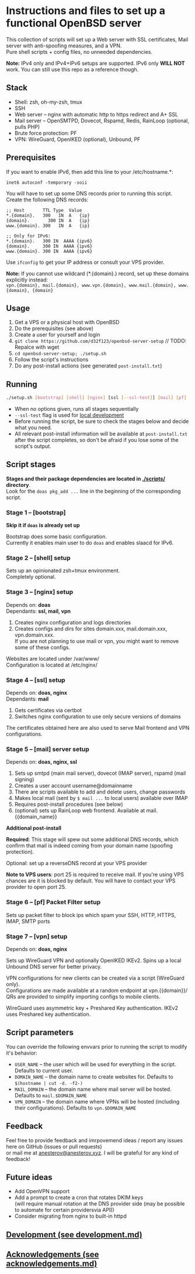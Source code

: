 # Instructions and files to set up a functional OpenBSD server

This collection of scripts will set up a Web server with SSL certificates, Mail server with anti-spoofing measures, and a VPN.  
Pure shell scripts + config files, no unneeded dependencies.

**Note:** IPv4 only and IPv4+IPv6 setups are supported. 
IPv6 only **WILL NOT** work. You can still use this repo as a reference though.

## Stack
* Shell: zsh, oh-my-zsh, tmux
* SSH
* Web server – nginx with automatic http to https redirect and A+ SSL
* Mail server – OpenSMTPD, Dovecot, Rspamd, Redis, RainLoop (optional, pulls PHP)
* Brute force protection: PF
* VPN: WireGuard, OpenIKED (optional), Unbound, PF

## Prerequisites
If you want to enable *IPv6*, then add this line to your /etc/hostname.*:
```
inet6 autoconf -temporary -soii
```

You will have to set up some DNS records prior to running this script.  
Create the following DNS records:
```
;; Host       TTL Type  Value
*.{domain}.	  300	IN	A	{ip}
{domain}.	    300	IN	A	{ip}
www.{domain}. 300	IN	A	{ip}

;; Only for IPv6:
*.{domain}.   300 IN  AAAA {ipv6}
{domain}.     300 IN  AAAA {ipv6}
www.{domain}. 300 IN  AAAA {ipv6}
```

Use `ifconfig` to get your IP address or consult your VPS provider.

**Note:** If you cannot use wildcard (*.{domain}.) record, 
set up these domains explicitly instead:  
`vpn.{domain}, mail.{domain}, www.vpn.{domain}, www.mail.{domain}, www.{domain}, {domain}`

## Usage

1. Get a VPS or a physical host with OpenBSD
2. Do the prerequisites (see above)
3. Create a user for yourself and login
4. `git clone https://github.com/d32f123/openbsd-server-setup` // TODO: Repalce with wget
5. `cd openbsd-server-setup; ./setup.sh`
6. Follow the script's instructions
7. Do any post-install actions (see generated `post-install.txt`)

## Running
```sh
./setup.sh [bootstrap] [shell] [nginx] [ssl [--ssl-test]] [mail] [pf] [vpn] 
```
* When no options given, runs all stages sequentially
* `--ssl-test` flag is used for [local development](./docs/development.md)
* Before running the script, be sure to check the stages below and decide what you need.  
* All relevant post-install information will be available at `post-install.txt` 
  after the script completes, so don't be afraid if you lose some of the script's output.

## Script stages

**Stages and their package dependencies are located in [./scripts/](scripts/) directory**.  
Look for the `doas pkg_add ...` line in the beginning of the corresponding script.

### Stage 1 – [bootstrap]

**Skip it if `doas` is already set up**

Bootstrap does some basic configuration.  
Currently it enables main user to do `doas` and enables slaacd for IPv6.

### Stage 2 – [shell] setup

Sets up an opinionated zsh+tmux environment.  
Completely optional.

### Stage 3 – [nginx] setup

Depends on: **doas**  
Dependants: **ssl, mail, vpn**

1. Creates nginx configuration and logs directories
2. Creates configs and dirs for sites domain.xxx, mail.domain.xxx, vpn.domain.xxx.  
   If you are not planning to use mail or vpn, you might want to remove some of these configs.

Websites are located under /var/www/  
Configuration is located at /etc/nginx/

### Stage 4 – [ssl] setup

Depends on: **doas, nginx**  
Dependants: **mail**

1. Gets certificates via certbot
2. Switches nginx configuration to use only secure versions of domains

The certificates obtained here are also used to serve Mail frontend and VPN configurations.

### Stage 5 – [mail] server setup

Depends on: **doas, nginx, ssl**

1. Sets up smtpd (main mail server), dovecot (IMAP server), rspamd (mail signing)
2. Creates a user account username@domainname
3. There are scripts available to add and delete users, change passwords
4. Makes local mail (sent by `$ mail ...` to local users) available over IMAP
5. Requires post-install procedures (see below)
6. (optional) sets up RainLoop web frontend. Available at mail.{{domain_name}}

**Additional post-install**

**Required**:
This stage will spew out some additional DNS records, which confirm that
mail is indeed coming from your domain name (spoofing protection).

Optional: set up a reverseDNS record at your VPS provider

**Note to VPS users**: port 25 is required to receive mail. 
If you're using VPS chances are it is blocked by default.
You will have to contact your VPS provider to open port 25.

### Stage 6 – [pf] Packet Filter setup

Sets up packet filter to block ips which spam your SSH, HTTP, HTTPS, IMAP, SMTP ports

### Stage 7 – [vpn] setup

Depends on: **doas, nginx**

Sets up WireGuard VPN and optionally OpenIKED IKEv2.
Spins up a local Unbound DNS server for better privacy.

VPN configurations for new clients can be created via a script (WireGuard only).  
Configurations are made available at a random endpoint at vpn.{{domain}}/  
QRs are provided to simplify importing configs to mobile clients.

WireGuard uses asymmetric key + Preshared Key authentication. IKEv2 uses Preshared key authentication.

## Script parameters
You can override the following envvars prior to running the script to modify it's behavior:
- `USER_NAME` – the user which will be used for everything in the script. Defaults to current user.
- `DOMAIN_NAME` – the domain name to create websites for. Defaults to `$(hostname | cut -d. -f2-)`
- `MAIL_DOMAIN` – the domain name where mail server will be hosted. Defaults to `mail.$DOMAIN_NAME`
- `VPN_DOMAIN` – the domain name where VPNs will be hosted (including their configurations). Defaults to `vpn.$DOMAIN_NAME`

## Feedback

Feel free to provide feedback and imrpovemend ideas / report any issues here on GitHub (issues or pull requests)  
or mail me at <anesterov@anesterov.xyz>. I will be grateful for any kind of feedback!

## Future ideas
- Add OpenVPN support
- Add a prompt to create a cron that rotates DKIM keys  
  (will require manual rotation at the DNS provider side 
  (may be possible to automate for certain providersvia API))
- Consider migrating from nginx to built-in httpd

## [Development (see development.md)](./docs/development.md)

## [Acknowledgements (see acknowledgements.md)](./docs/acknowledgements.md)